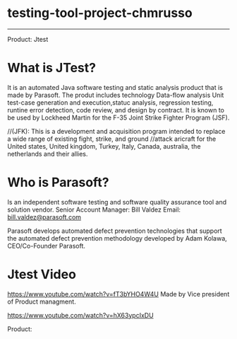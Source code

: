 # testing-tool-project-chmrusso
___
Product: Jtest

# What is JTest?
It is an automated Java software testing and static analysis product that is made by Parasoft.
The produt includes technology Data-flow analysis Unit test-case generation and execution,statuc analysis, regression testing,
runtine error detection, code review, and design by contract. 
It is known to be used by Lockheed Martin for the F-35 Joint Strike Fighter Program (JSF). 

//(JFK): This is a development and acquisition program intended to replace a wide range of existing fight, strike, and ground
//attack aricraft for the United states, United kingdom, Turkey, Italy, Canada, australia, the netherlands and their allies. 

# Who is Parasoft? 
Is an independent software testing and software quality assurance tool and solution vendor. 
Senior Account Manager: Bill Valdez
Email: bill.valdez@parasoft.com

Parasoft develops automated defect prevention technologies that support the automated defect prevention methodology developed by Adam Kolawa, CEO/Co-Founder Parasoft. 

# Jtest Video
https://www.youtube.com/watch?v=fT3bYHO4W4U Made by Vice president of Product managment. 

https://www.youtube.com/watch?v=hX63ypcIxDU

Product: 
